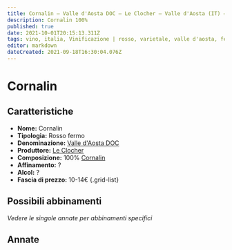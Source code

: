 ```yaml
---
title: Cornalin – Valle d'Aosta DOC – Le Clocher – Valle d'Aosta (IT) – 10-14€ –  s.v.
description: Cornalin 100%
published: true
date: 2021-10-01T20:15:13.311Z
tags: vino, italia, Vinificazione | rosso, varietale, valle d'aosta, fermo, Cornalin, Prezzi | 10-14€
editor: markdown
dateCreated: 2021-09-18T16:30:04.076Z 
---
```


# Cornalin

## Caratteristiche
- **Nome:** Cornalin
- **Tipologia:** Rosso fermo
- **Denominazione:** [Valle d'Aosta DOC](/denominazioni/Italia/Valle-d-Aosta/DOC/Valle-d-Aosta) 
- **Produttore:** [Le Clocher](/produttori/Italia/Valle-d-Aosta/Le-Clocher) 
- **Composizione:** 100% [Cornalin](/vitigni/Italia/bacca-nera/cornalin) 
- **Affinamento:** ?
- **Alcol:** ?
- **Fascia di prezzo:** 10-14€
{.grid-list}




## Possibili abbinamenti
*Vedere le singole annate per abbinamenti specifici*


## Annate


